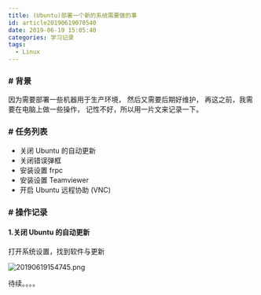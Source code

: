 ```yaml
---
title: (Ubuntu)部署一个新的系统需要做的事
id: article20190619070540
date: 2019-06-19 15:05:40
categories: 学习记录
tags:
  - Linux
---
```


### # 背景
因为需要部署一些机器用于生产环境，
然后又需要后期好维护，
再这之前，我需要在电脑上做一些操作，
记性不好，所以用一片文来记录一下。

<!--more-->

### # 任务列表
 - 关闭 Ubuntu 的自动更新
 - 关闭错误弹框
 - 安装设置 frpc
 - 安装设置 Teamviewer
 - 开启 Ubuntu 远程协助 (VNC)

### # 操作记录

#### 1.关闭 Ubuntu 的自动更新
打开系统设置，找到软件与更新

![20190619154745.png](https://i.loli.net/2019/06/19/5d09e8a2da99a21957.png)


待续。。。。